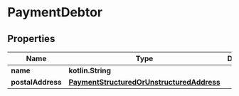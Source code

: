 
# PaymentDebtor

## Properties
Name | Type | Description | Notes
------------ | ------------- | ------------- | -------------
**name** | **kotlin.String** |  | 
**postalAddress** | [**PaymentStructuredOrUnstructuredAddress**](PaymentStructuredOrUnstructuredAddress.md) |  | 



